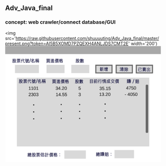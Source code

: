 ## Adv_Java_final
### concept: web crawler/connect database/GUI
<img src='https://raw.githubusercontent.com/shuuuuting/Adv_Java_final/master/present.png?token=AI5B5XOMD7PZQEXH4ANLJDS7CMT2E' width='200')
![image](https://raw.githubusercontent.com/shuuuuting/Adv_Java_final/master/present.png?token=AI5B5XOMD7PZQEXH4ANLJDS7CMT2E)
